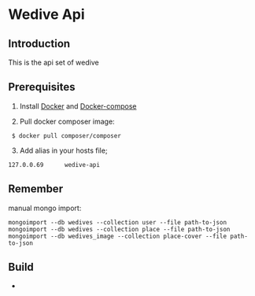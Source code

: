 # Wedive Api

## Introduction

This is the api set of wedive

## Prerequisites

1. Install [Docker](https://docs.docker.com/engine/installation/) and [Docker-compose](https://docs.docker.com/compose/install/)

2. Pull docker composer image:
```
 $ docker pull composer/composer
```

3. Add alias in your hosts file;
```
127.0.0.69      wedive-api
```

## Remember

manual mongo import:
```
mongoimport --db wedives --collection user --file path-to-json
mongoimport --db wedives --collection place --file path-to-json
mongoimport --db wedives_image --collection place-cover --file path-to-json
```

## Build

* 
